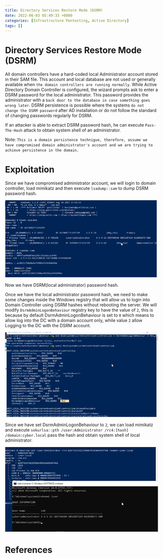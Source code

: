 ```yaml
---
title: Directory Services Restore Mode (DSRM) 
date: 2022-06-03 05:49:33 +0800
categories: [Infrastructure Pentesting, Active Directory]
tags: []  
---
```


# Directory Services Restore Mode (DSRM) 

All domain controllers have a hard-coded local Administrator account stored in their SAM file. This account and local database are not used or generally available when `the domain controllers are running normally`. While Active Directory Domain Controller is configured, the wizard prompts ask to enter a DSRM password for the local administrator. This password provides the administrator with a `back door to the database in case something goes wrong later`. DSRM persistence is possible where the systems `do not change the DSRM password` after AD installation or do not follow the standard of changing passwords regularly for DSRM.

If an attacker is able to extract DSRM password hash, he can execute `Pass-The-Hash` attack to obtain system shell of an administrator.

Note: `This is a domain persistence technigue, therefore, assume we have compromised domain administrator's account and we are trying to achieve persistence in the domain.`

# Exploitation

Since we have compromised administrator account, we will login to domain controller, load mimikatz and then execute `lsadump::sam` to dump DSRM password hash.

![ma](https://raw.githubusercontent.com/cyberkhalid/cyberkhalid.github.io/main/assets/img/ipentest/dsrm1.png)

Now we have DSRM(local administrator) password hash.

Once we have the local administrator password hash, we need to make some changes inside the Windows registry that will allow us to login into Domain Controller using DSRM hashes without rebooting the server. We will modify `DsrmAdminLogonBehaviour` registry key to have the value of `2`, this is because by default DsrmAdminLogonBehaviour is set to `0` which means to allow log into the DC with a domain account only, while value `2` allow Logging to the DC with the DSRM account.

![ma](https://raw.githubusercontent.com/cyberkhalid/cyberkhalid.github.io/main/assets/img/ipentest/dsrm22.png)

Since we have set DsrmAdminLogonBehaviour to `2`, we can load mimikatz and execute `sekurlsa::pth /user:Administrator /rc4:[hash] /domain:cyber.local` pass the hash and obtain system shell of local administrator.

![ma](https://raw.githubusercontent.com/cyberkhalid/cyberkhalid.github.io/main/assets/img/ipentest/dsrm4.png)

# References

